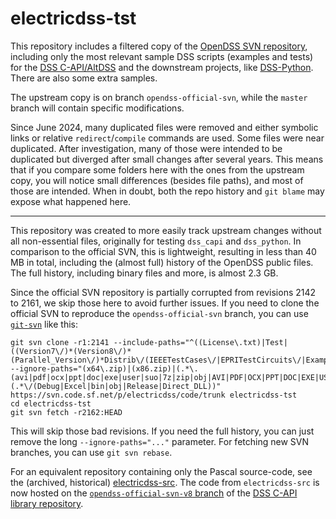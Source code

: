 # electricdss-tst

This repository includes a filtered copy of the [OpenDSS SVN repository](https://svn.code.sf.net/p/electricdss/code/trunk), including only the most relevant sample DSS scripts (examples and tests) for the [DSS C-API/AltDSS](https://github.com/dss-extensions/dss_capi/) and the downstream projects, like [DSS-Python](https://github.com/dss-extensions/DSS-Python/). There are also some extra samples.

The upstream copy is on branch `opendss-official-svn`, while the `master` branch will contain specific modifications.

Since June 2024, many duplicated files were removed and either symbolic links or relative `redirect`/`compile` commands are used. Some files were near duplicated. After investigation, many of those were intended to be duplicated but diverged after small changes after several years. This means that if you compare some folders here with the ones from the upstream copy, you will notice small differences (besides file paths), and most of those are intended. When in doubt, both the repo history and `git blame` may expose what happened here.

---

This repository was created to more easily track upstream changes without all non-essential files, originally for testing `dss_capi` and `dss_python`. In comparison to the official SVN, this is lightweight, resulting in less than 40 MB in total, including the (almost full) history of the OpenDSS public files. The full history, including binary files and more, is almost 2.3 GB.

Since the official SVN repository is partially corrupted from revisions 2142 to 2161, we skip those here to avoid further issues.
If you need to clone the official SVN to reproduce the `opendss-official-svn` branch, you can use [`git-svn`](https://git-scm.com/docs/git-svn) like this:

```
git svn clone -r1:2141 --include-paths="^((License\.txt)|Test|((Version7\/)*(Version8\/)*(Parallel_Version\/)*Distrib\/(IEEETestCases\/|EPRITestCircuits\/|Examples\/|License\.txt))).*" --ignore-paths="(x64\.zip)|(x86.zip)|(.*\.(avi|pdf|ocx|ppt|doc|exe|user|suo|7z|zip|obj|AVI|PDF|OCX|PPT|DOC|EXE|USER|SUO|7Z|ZIP|OBJ))|(.*\/(Debug|Excel|bin|obj|Release|Direct_DLL))" https://svn.code.sf.net/p/electricdss/code/trunk electricdss-tst
cd electricdss-tst
git svn fetch -r2162:HEAD
```

This will skip those bad revisions. If you need the full history, you can just remove the long `--ignore-paths="..."` parameter. For fetching new SVN branches, you can use `git svn rebase`.

For an equivalent repository containing only the Pascal source-code, see the (archived, historical) [electricdss-src](https://github.com/dss-extensions/electricdss-src/). The code from `electricdss-src` is now hosted on the [`opendss-official-svn-v8` branch](https://github.com/dss-extensions/dss_capi/tree/opendss-official-svn-v8/) of the [DSS C-API library repository](https://github.com/dss-extensions/dss_capi/).
